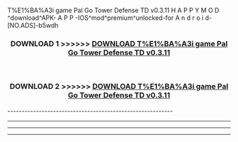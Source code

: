  T%E1%BA%A3i game Pal Go Tower Defense TD v0.3.11 H A P P Y M O D ^download^APK- A P P -IOS^mod^premium^unlocked-for A n d r o i d-[NO.ADS]-b5wdh



<div align="center">

<h3>DOWNLOAD 1 >>>>>> <a href="https://en-mod.web.app/?en= T%E1%BA%A3i game Pal Go Tower Defense TD v0.3.11">DOWNLOAD T%E1%BA%A3i game Pal Go Tower Defense TD v0.3.11 </a></h3><br>

<h3>DOWNLOAD 2 >>>>>> <a href="https://en-mod.web.app/?en= T%E1%BA%A3i game Pal Go Tower Defense TD v0.3.11">DOWNLOAD T%E1%BA%A3i game Pal Go Tower Defense TD v0.3.11 </a></h3>

</div>
----------------------------------------------------------

----------------------------------------------------------

----------------------------------------------------------

----------------------------------------------------------



